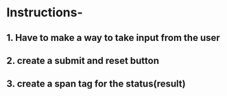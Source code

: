 # Instructions-
## 1. Have to make a way to take input from the user
## 2. create a submit and reset button 
## 3. create a span tag for the status(result)